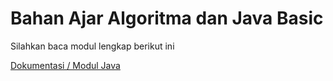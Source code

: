 # Bahan Ajar Algoritma dan Java Basic

Silahkan baca modul lengkap berikut ini

<div align="left">
    <a href="0. Pendahuluan.md"> Dokumentasi / Modul Java </a>
</div>
